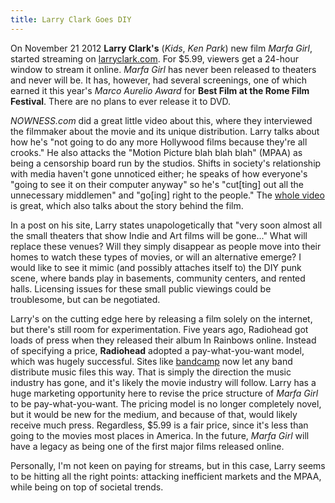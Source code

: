 ```yaml
---
title: Larry Clark Goes DIY
---
```


On November 21 2012 __Larry Clark's__ (_Kids_, _Ken Park_) new film _Marfa Girl_, started streaming on [larryclark.com](http://larryclark.com). For $5.99, viewers get a 24-hour window to stream it online. _Marfa Girl_ has never been released to theaters and never will be. It has, however, had several screenings, one of which earned it this year's _Marco Aurelio Award_ for __Best Film at the Rome Film Festival__. There are no plans to ever release it to DVD.

_NOWNESS.com_ did a great little video about this, where they interviewed the filmmaker about the movie and its unique distribution. Larry talks about how he's "not going to do any more Hollywood films because they're all crooks." He also attacks the "Motion Picture blah blah blah" (MPAA) as being a censorship board run by the studios. Shifts in society's relationship with media haven't gone unnoticed either; he speaks of how everyone's "going to see it on their computer anyway" so he's "cut[ting] out all the unnecessary middlemen" and "go[ing] right to the people." The [whole video](http://www.nowness.com/day/2012/11/21/2603/larry-clark-marfa-girl) is great, which also talks about the story behind the film.

In a post on his site, Larry states unapologetically that "very soon almost all the small theaters that show Indie and Art films will be gone..." What will replace these venues? Will they simply disappear as people move into their homes to watch these types of movies, or will an alternative emerge? I would like to see it mimic (and possibly attaches itself to) the DIY punk scene, where bands play in basements, community centers, and rented halls. Licensing issues for these small public viewings could be troublesome, but can be negotiated.

Larry's on the cutting edge here by releasing a film solely on the internet, but there's still room for experimentation. Five years ago, Radiohead got loads of press when they released their album In Rainbows online. Instead of specifying a price, __Radiohead__ adopted a pay-what-you-want model, which was hugely successful. Sites like [bandcamp](http://bandcamp.com) now let any band distribute music files this way. That is simply the direction the music industry has gone, and it's likely the movie industry will follow. Larry has a huge marketing opportunity here to revise the price structure of _Marfa Girl_ to be pay-what-you-want. The pricing model is no longer completely novel, but it would be new for the medium, and because of that, would likely receive much press. Regardless, $5.99 is a fair price, since it's less than going to the movies most places in America. In the future, _Marfa Girl_ will have a legacy as being one of the first major films released online.

Personally, I'm not keen on paying for streams, but in this case, Larry seems to be hitting all the right points: attacking inefficient markets and the MPAA, while being on top of societal trends.
